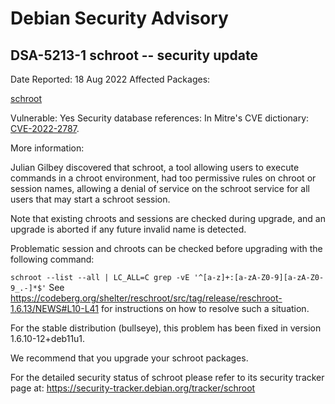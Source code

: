 
Debian Security Advisory
========================


DSA-5213-1 schroot -- security update
-------------------------------------



Date Reported:
18 Aug 2022
Affected Packages:

[schroot](https://packages.debian.org/src:schroot)

Vulnerable:
Yes
Security database references:
In Mitre's CVE dictionary: [CVE-2022-2787](https://security-tracker.debian.org/tracker/CVE-2022-2787).  

More information:

Julian Gilbey discovered that schroot, a tool allowing users to execute
commands in a chroot environment, had too permissive rules on chroot or
session names, allowing a denial of service on the schroot service for
all users that may start a schroot session.


Note that existing chroots and sessions are checked during upgrade, and
an upgrade is aborted if any future invalid name is detected.


Problematic session and chroots can be checked before upgrading with the
following command:


`schroot --list --all | LC_ALL=C grep -vE '^[a-z]+:[a-zA-Z0-9][a-zA-Z0-9_.-]*$'`
See
<https://codeberg.org/shelter/reschroot/src/tag/release/reschroot-1.6.13/NEWS#L10-L41>
for instructions on how to resolve such a situation.


For the stable distribution (bullseye), this problem has been fixed in
version 1.6.10-12+deb11u1.


We recommend that you upgrade your schroot packages.


For the detailed security status of schroot please refer to its security
tracker page at:
<https://security-tracker.debian.org/tracker/schroot>





